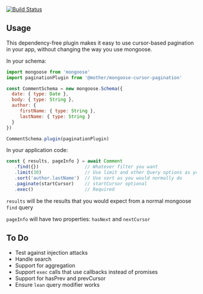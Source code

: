 [![Build Status](https://travis-ci.org/mother/mongoose-cursor-pagination.svg?branch=master)](https://travis-ci.org/mother/mongoose-cursor-pagination)

## Usage

This dependency-free plugin makes it easy to use cursor-based pagination in your app, without
changing the way you use mongoose.

In your schema:

```javascript
import mongoose from 'mongoose'
import paginationPlugin from '@mother/mongoose-cursor-pagination'

const CommentSchema = new mongoose.Schema({
  date: { type: Date },
  body: { type: String },
  author: {
     firstName: { type: String },
     lastName: { type: String }
  }
})

CommentSchema.plugin(paginationPlugin)
```

In your application code:

```javascript
const { results, pageInfo } = await Comment
   .find({})                 // Whatever filter you want
   .limit(30)                // Use limit and other Query options as you normally would
   .sort('author.lastName')  // Use sort as you would normally do
   .paginate(startCursor)    // startCursor optional
   .exec()                   // Required
```

`results` will be the results that you would expect from a normal mongoose `find` query

`pageInfo` will have two properties: `hasNext` and `nextCursor`

## To Do
- Test against injection attacks
- Handle search
- Support for aggregation
- Support `exec` calls that use callbacks instead of promises
- Support for hasPrev and prevCursor
- Ensure `lean` query modifier works
